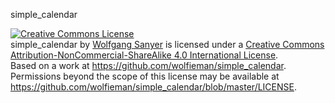 simple_calendar

<a rel="license" href="http://creativecommons.org/licenses/by-nc-sa/4.0/"><img alt="Creative Commons License" style="border-width:0" src="http://i.creativecommons.org/l/by-nc-sa/4.0/88x31.png" /></a><br /><span xmlns:dct="http://purl.org/dc/terms/" property="dct:title">simple_calendar</span> by <a xmlns:cc="http://creativecommons.org/ns#" href="https://github.com/wolfieman/simple_calendar" property="cc:attributionName" rel="cc:attributionURL">Wolfgang Sanyer</a> is licensed under a <a rel="license" href="http://creativecommons.org/licenses/by-nc-sa/4.0/">Creative Commons Attribution-NonCommercial-ShareAlike 4.0 International License</a>.<br />Based on a work at <a xmlns:dct="http://purl.org/dc/terms/" href="https://github.com/wolfieman/simple_calendar" rel="dct:source">https://github.com/wolfieman/simple_calendar</a>.<br />Permissions beyond the scope of this license may be available at <a xmlns:cc="http://creativecommons.org/ns#" href="https://github.com/wolfieman/simple_calendar/blob/master/LICENSE" rel="cc:morePermissions">https://github.com/wolfieman/simple_calendar/blob/master/LICENSE</a>.
